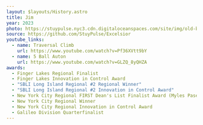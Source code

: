 ```yaml
---
layout: $layouts/History.astro
title: Jim
year: 2023
photo: https://stuypulse.nyc3.cdn.digitaloceanspaces.com/site/img/old-bots/2023_Jim.jpg
source: https://github.com/StuyPulse/Excelsior
youtube_links:
  - name: Traversal Climb
    url: https://www.youtube.com/watch?v=Pf36XVtt9bY
  - name: 5 Ball Auton
    url: https://www.youtube.com/watch?v=GLZQ_8yQHZA
awards:
  - Finger Lakes Regional Finalist
  - Finger Lakes Innovation in Control Award
  - "SBLI Long Island Regional #2 Regional Winner"
  - "SBLI Long Island Regional #2 Innovation in Control Award"
  - New York City Regional FIRST Dean's List Finalist Award (Myles Pasetsky)
  - New York City Regional Winner
  - New York City Regional Innovation in Control Award
  - Galileo Division Quarterfinalist
---
```



